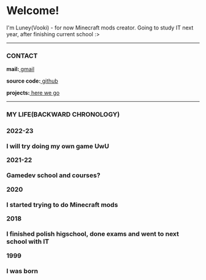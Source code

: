<h1>Welcome!</h1>
<p>I'm Luney(Vooki) - for now Minecraft mods creator. Going to study IT next year, after finishing current school :></p>

<hr>

<h3>CONTACT</h3>
  <p><b>mail:</b><a href="mailto:leafinkek@gmail.com"> gmail</a></p>
  <p><b>source code:</b><a href="https://github.com/Vooki"> github</a></p>
  <p><b>projects:</b><a href="/projects"> here we go</a></p>
  
<hr>
  
<h3>MY LIFE(BACKWARD CHRONOLOGY)<h3>
  <p><b>2022-23</b>
    <br><br>I will try doing my own game UwU</p>
  <p><b>2021-22</b>
    <br><br>Gamedev school and courses?</p>
  <p><b>2020</b>
    <br><br>I started trying to do Minecraft mods</p>
  <p><b>2018</b>
    <br><br>I finished polish higschool, done exams and went to next school with IT</p>
  <p><b>1999</b>
    <br><br>I was born</p>
